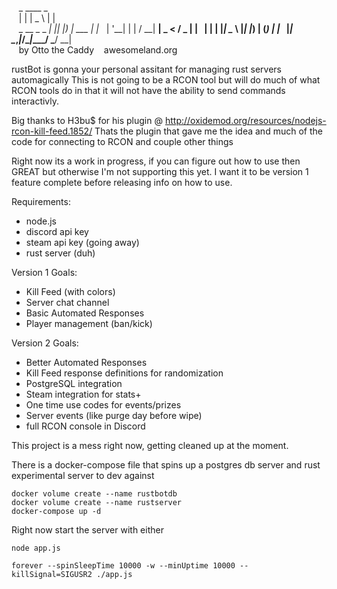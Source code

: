                   _   ____        _   
                 | | |  _ \      | |  
   _ __ _   _ ___| |_| |_) | ___ | |_ 
  | '__| | | / __| __|  _ < / _ \| __|
  | |  | |_| \__ \ |_| |_) | (_) | |_ 
  |_|   \__,_|___/\__|____/ \___/ \__|
                                             
       by Otto the Caddy
       awesomeland.org

rustBot is gonna your personal assitant for managing rust servers automagically
This is not going to be a RCON tool but will do much of what RCON tools do in that it will not have the ability to send commands interactivly. 

Big thanks to H3bu$ for his plugin @ http://oxidemod.org/resources/nodejs-rcon-kill-feed.1852/
Thats the plugin that gave me the idea and much of the code for connecting to RCON and couple other things

Right now its a work in progress, if you can figure out how to use then GREAT but otherwise I'm not supporting this yet. I want it to be version 1 feature complete before releasing info on how to use.

Requirements:
* node.js
* discord api key
* steam api key (going away)
* rust server (duh)

Version 1 Goals:
* Kill Feed (with colors)
* Server chat channel
* Basic Automated Responses
* Player management (ban/kick)

Version 2 Goals:
* Better Automated Responses
* Kill Feed response definitions for randomization
* PostgreSQL integration
* Steam integration for stats+
* One time use codes for events/prizes
* Server events (like purge day before wipe)
* full RCON console in Discord

This project is a mess right now, getting cleaned up at the moment.

There is a docker-compose file that spins up a postgres db server and rust experimental server to dev against
```
docker volume create --name rustbotdb
docker volume create --name rustserver
docker-compose up -d
```

Right now start the server with either
```
node app.js
```
```
forever --spinSleepTime 10000 -w --minUptime 10000 --killSignal=SIGUSR2 ./app.js
```